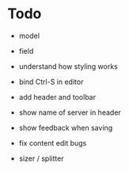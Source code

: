 # Todo 

- model
- field

- understand how styling works

- bind Ctrl-S in editor
- add header and toolbar
- show name of server in header
- show feedback when saving
- fix content edit bugs
- sizer / splitter
